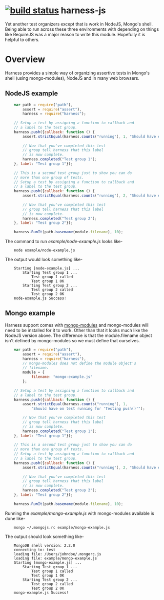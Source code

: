 [![build status](https://secure.travis-ci.org/rsdoiel/harness-js.png)](http://travis-ci.org/rsdoiel/harness-js)
harness-js
==========

Yet another test organizers except that is work in NodeJS, Mongo's shell.  Being able to run across these three environments with depending on things like RequireJS was a major reason to write this module. Hopefully it is helpful to others.

# Overview

Harness provides a simple way of organizing assertive tests in Mongo's shell
(using mongo-modules), NodeJS and in many web browsers.

## NodeJS example

```JavaScript
	var path = require("path"),
		assert = require("assert"),
		harness = require("harness");
	
	// Setup a test by assigning a function to callback and
	// a label to the test group.
	harness.push({callback: function () {
		assert.strictEqual(harness.counts("running"), 1, "Should have on test running for 'Testing push()'");
	
		// Now that you've completed this test
		// group tell harness that this label
		// is now complete.
		harness.completed("Test group 1");
	}, label: "Test group 1"});
	
	// This is a second test group just to show you can do
	// more than one group of tests.
	// Setup a test by assigning a function to callback and
	// a label to the test group.
	harness.push({callback: function () {
		assert.strictEqual(harness.counts("running"), 2, "Should have on test running for 'Testing push()'");
	
		// Now that you've completed this test
		// group tell harness that this label
		// is now complete.
		harness.completed("Test group 2");
	}, label: "Test group 2"});
	
	harness.RunIt(path.basename(module.filename), 10);
```

The command to run *example/node-example.js* looks like-

```shell
	node example/node-example.js
```

The output would look something like-

```shell
	Starting [node-example.js] ...
		Starting Test group 1 ...
			Test group 1 called
			Test group 1 OK
		Starting Test group 2 ...
			Test group 2 called
			Test group 2 OK
	node-example.js Success!
```

## Mongo example

Harness support comes with [mongo-modules](git@github.com:rsdoiel/mongo-modules) and mongo-modules will need to be installed for it to work. Other
than that it looks much like the NodeJS version above. The difference is
that the module.filename object isn't defined by mongo-modules so we must
define that ourselves.

```JavaScript
	var path = require("path"),
		assert = require("assert"),
		harness = require("harness"),
		// mongo-modules does not define the module object's
		// filename.
		module = {
			filename: "mongo-example.js"
		};
	
	// Setup a test by assigning a function to callback and
	// a label to the test group.
	harness.push({callback: function () {
		assert.strictEqual(harness.counts("running"), 1,
			"Should have on test running for 'Testing push()'");

		// Now that you've completed this test
		// group tell harness that this label
		// is now complete.
		harness.completed("Test group 1");
	}, label: "Test group 1"});
	
	// This is a second test group just to show you can do
	// more than one group of tests.
	// Setup a test by assigning a function to callback and
	// a label to the test group.
	harness.push({callback: function () {
		assert.strictEqual(harness.counts("running"), 2, "Should have on test running for 'Testing push()'");
	
		// Now that you've completed this test
		// group tell harness that this label
		// is now complete.
		harness.completed("Test group 2");
	}, label: "Test group 2"});
	
	harness.RunIt(path.basename(module.filename), 10);
```

Running the *example/mongo-example.js* with mongo-modules available is done like-

```shell
	mongo ~/.mongojs.rc example/mongo-example.js
```

The output should look something like-

```shell
	MongoDB shell version: 2.2.0
	connecting to: test
	loading file: /Users/johndoe/.mongorc.js
	loading file: example/mongo-example.js
	Starting [mongo-example.js] ...
		Starting Test group 1 ...
			Test group 1 called
			Test group 1 OK
		Starting Test group 2 ...
			Test group 2 called
			Test group 2 OK
	mongo-example.js Success!
```